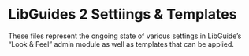 # LibGuides 2 Settiings & Templates

These files represent the ongoing state of various settings in LibGuide’s “Look & Feel” admin module as well as templates that can be applied. 